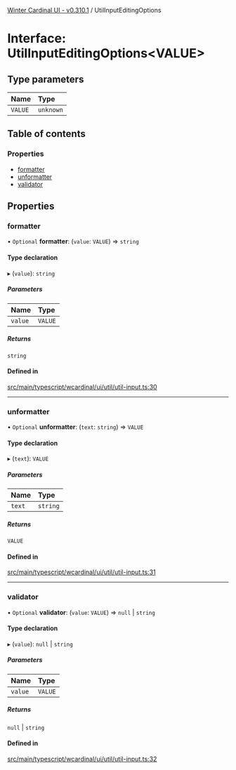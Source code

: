 [Winter Cardinal UI - v0.310.1](../index.md) / UtilInputEditingOptions

# Interface: UtilInputEditingOptions<VALUE\>

## Type parameters

| Name | Type |
| :------ | :------ |
| `VALUE` | `unknown` |

## Table of contents

### Properties

- [formatter](UtilInputEditingOptions.md#formatter)
- [unformatter](UtilInputEditingOptions.md#unformatter)
- [validator](UtilInputEditingOptions.md#validator)

## Properties

### formatter

• `Optional` **formatter**: (`value`: `VALUE`) => `string`

#### Type declaration

▸ (`value`): `string`

##### Parameters

| Name | Type |
| :------ | :------ |
| `value` | `VALUE` |

##### Returns

`string`

#### Defined in

[src/main/typescript/wcardinal/ui/util/util-input.ts:30](https://github.com/winter-cardinal/winter-cardinal-ui/blob/v0.310.1/src/main/typescript/wcardinal/ui/util/util-input.ts#L30)

___

### unformatter

• `Optional` **unformatter**: (`text`: `string`) => `VALUE`

#### Type declaration

▸ (`text`): `VALUE`

##### Parameters

| Name | Type |
| :------ | :------ |
| `text` | `string` |

##### Returns

`VALUE`

#### Defined in

[src/main/typescript/wcardinal/ui/util/util-input.ts:31](https://github.com/winter-cardinal/winter-cardinal-ui/blob/v0.310.1/src/main/typescript/wcardinal/ui/util/util-input.ts#L31)

___

### validator

• `Optional` **validator**: (`value`: `VALUE`) => ``null`` \| `string`

#### Type declaration

▸ (`value`): ``null`` \| `string`

##### Parameters

| Name | Type |
| :------ | :------ |
| `value` | `VALUE` |

##### Returns

``null`` \| `string`

#### Defined in

[src/main/typescript/wcardinal/ui/util/util-input.ts:32](https://github.com/winter-cardinal/winter-cardinal-ui/blob/v0.310.1/src/main/typescript/wcardinal/ui/util/util-input.ts#L32)
